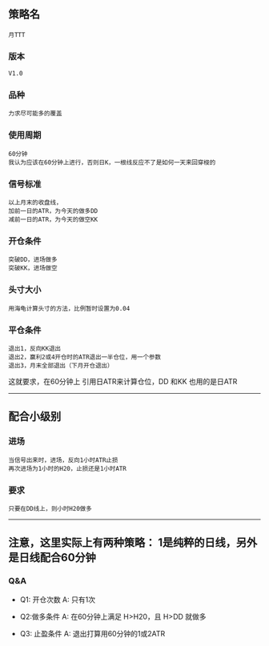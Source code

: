 ﻿## 策略名
    月TTT
### 版本
    V1.0
### 品种
    力求尽可能多的覆盖
### 使用周期
    60分钟
    我认为应该在60分钟上进行，否则日K，一根线反应不了是如何一天来回穿梭的
### 信号标准
    以上月末的收盘线，
    加前一日的ATR，为今天的做多DD
    减前一日的ATR，为今天的做空KK
### 开仓条件
    突破DD，进场做多
    突破KK，进场做空
### 头寸大小
    用海龟计算头寸的方法，比例暂时设置为0.04
### 平仓条件
    退出1，反向KK退出
    退出2，赢利2或4开仓时的ATR退出一半仓位，用一个参数
    退出3，月末全部退出（下月开仓退出）
    
这就要求，在60分钟上
引用日ATR来计算仓位，DD 和KK 也用的是日ATR

------
## 配合小级别
### 进场
    当信号出来时，进场，反向1小时ATR止损
    再次进场为1小时的H20，止损还是1小时ATR
    
### 要求
    只要在DD线上，则小时H20做多

-----
注意，这里实际上有两种策略：
1是纯粹的日线，另外是日线配合60分钟
-----
### Q&A
* Q1: 开仓次数
  A: 只有1次

* Q2:做多条件
  A: 在60分钟上满足 H>H20，且  H>DD 就做多

* Q3: 止盈条件
  A: 退出打算用60分钟的1或2ATR 

  



